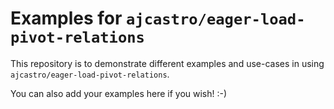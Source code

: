 # Examples for `ajcastro/eager-load-pivot-relations`

This repository is to demonstrate different examples and use-cases in using `ajcastro/eager-load-pivot-relations`.

You can also add your examples here if you wish!
:-)
